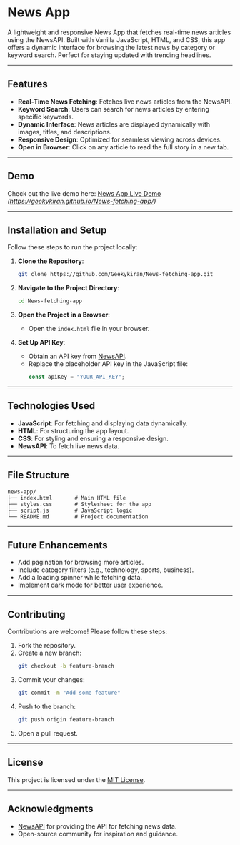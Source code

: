 # News App

A lightweight and responsive News App that fetches real-time news articles using the NewsAPI. Built with Vanilla JavaScript, HTML, and CSS, this app offers a dynamic interface for browsing the latest news by category or keyword search. Perfect for staying updated with trending headlines.

---

## Features

- **Real-Time News Fetching**: Fetches live news articles from the NewsAPI.
- **Keyword Search**: Users can search for news articles by entering specific keywords.
- **Dynamic Interface**: News articles are displayed dynamically with images, titles, and descriptions.
- **Responsive Design**: Optimized for seamless viewing across devices.
- **Open in Browser**: Click on any article to read the full story in a new tab.

---

## Demo

Check out the live demo here: [News App Live Demo](#) *(https://geekykiran.github.io/News-fetching-app/)*

---

## Installation and Setup

Follow these steps to run the project locally:

1. **Clone the Repository**:
   ```bash
   git clone https://github.com/Geekykiran/News-fetching-app.git
   ```

2. **Navigate to the Project Directory**:
   ```bash
   cd News-fetching-app
   ```

3. **Open the Project in a Browser**:
   - Open the `index.html` file in your browser.

4. **Set Up API Key**:
   - Obtain an API key from [NewsAPI](https://newsapi.org/).
   - Replace the placeholder API key in the JavaScript file:
     ```javascript
     const apiKey = "YOUR_API_KEY";
     ```

---

## Technologies Used

- **JavaScript**: For fetching and displaying data dynamically.
- **HTML**: For structuring the app layout.
- **CSS**: For styling and ensuring a responsive design.
- **NewsAPI**: To fetch live news data.

---

## File Structure

```
news-app/
├── index.html       # Main HTML file
├── styles.css       # Stylesheet for the app
├── script.js        # JavaScript logic
└── README.md        # Project documentation
```

---

## Future Enhancements

- Add pagination for browsing more articles.
- Include category filters (e.g., technology, sports, business).
- Add a loading spinner while fetching data.
- Implement dark mode for better user experience.

---

## Contributing

Contributions are welcome! Please follow these steps:

1. Fork the repository.
2. Create a new branch:
   ```bash
   git checkout -b feature-branch
   ```
3. Commit your changes:
   ```bash
   git commit -m "Add some feature"
   ```
4. Push to the branch:
   ```bash
   git push origin feature-branch
   ```
5. Open a pull request.

---

## License

This project is licensed under the [MIT License](LICENSE).

---

## Acknowledgments

- [NewsAPI](https://newsapi.org/) for providing the API for fetching news data.
- Open-source community for inspiration and guidance.

